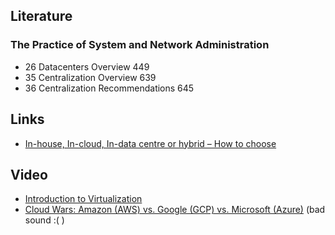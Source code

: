 ## Literature
### The Practice of System and Network Administration
* 26 Datacenters Overview 449
* 35 Centralization Overview 639
* 36 Centralization Recommendations 645


## Links   
* [In-house, In-cloud, In-data centre or hybrid – How to choose](http://www.itproportal.com/2016/03/09/in-house-in-cloud-in-data-centre-or-hybrid-how-to-choose/)

## Video
* [Introduction to Virtualization](https://www.youtube.com/watch?v=zLJbP6vBk2M)
* [Cloud Wars: Amazon (AWS) vs. Google (GCP) vs. Microsoft (Azure)](https://www.youtube.com/watch?v=342KEaxFVjM) (bad sound :( ) 
